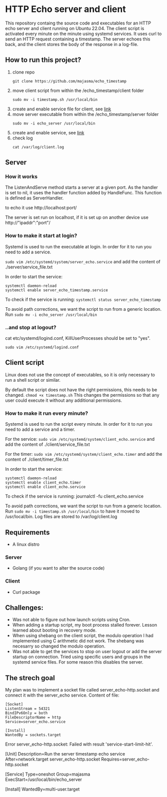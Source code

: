 # HTTP Echo server and client 

This repository containg the source code and executables for an HTTP echo server and client running on Ubuntu 22.04. The client script is activated every minute on the minute using systemd services. It uses curl to send an HTTP request containing a timestamp. The server echoes this back, and the client stores the body of the response in a log-file. 

## How to run this project?
1. clone repo
   ```
   git clone https://github.com/majasma/echo_timestamp
   ```
2. move client script from within the /echo_timestamp/client folder
   ```
   sudo mv -i timestamp.sh /usr/local/bin
   ```
3. create and enable service file for client, see [link](#how-to-make-it-run-every-minute)
4. move server executable from within the /echo_timestamp/server folder
   ```
   sudo mv -i echo_server /usr/local/bin
   ```
5. create and enable service, see [link](#how-to-make-it-start-at-login)
6. check log
   ```
   cat /var/log/client.log
   ```

## Server

### How it works
The ListenAndServe method starts a server at a given port. As the handler is set to nil, it uses the handler function added by HandleFunc. This function is defined as ServerHandler.

to echo it use http://localhost:port/

The server is set run on localhost, if it is set up on another device use http://"ipaddr":"port"/

### How to make it start at login?
Systemd is used to run the executable at login. In order for it to run you need to add a service.

```sudo vim /etc/systemd/system/server_echo.service```
and add the content of ./server/service_file.txt

In order to start the service:
```
systemctl daemon-reload
systemctl enable server_echo_timestamp.service
```

To check if the service is running: ```systemctl status server_echo_timestamp```

To avoid path corrections, we want the script to run from a generic location. Run
```sudo mv -i echo_server /usr/local/bin```

### ..and stop at logout?
cat etc/systemd/logind.conf,
KillUserProcesses should be set to "yes". 

```
sudo vim /etc/systemd/logind.conf
```

## Client script
Linux does not use the concept of executables, so it is only necessary to run a shell script or similar. 

By default the script does not have the right permissions, this needs to be changed. 
```chmod +x timestamp.sh```
This changes the permissions so that any user could execute it without any additional permissions. 

### How to make it run every minute?
Systemd is used to run the script every minute. In order for it to run you need to add a service and a timer.

For the service:
```sudo vim /etc/systemd/system/client_echo.service```
and add the content of ./client/service_file.txt

For the timer:
```sudo vim /etc/systemd/system/client_echo.timer```
and add the content of ./client/timer_file.txt

In order to start the service:

```
systemctl daemon-reload
systemctl enable client_echo.timer
systemctl enable client_echo.service
```

To check if the service is running: journalctl -fu client_echo.service

To avoid path corrections, we want the script to run from a generic location. Run
```sudo mv -i timestamp.sh /usr/local/bin```
to have it moved to /usr/local/bin. Log files are stored to /var/log/client.log

## Requirements
- A linux distro

### Server
- Golang (if you want to alter the source code)

### Client
- Curl package


## Challenges:
- Was not able to figure out how launch scripts using Cron. 
- When adding a startup script, my boot process stalled forever. Lesson learned about booting in recovery mode. 
- When using shebang on the client script, the modulo operation I had implemented using C arithmetic did not work. The shebang was necesarry so changed the modulo operation. 
- Was not able to get the services to stop on user logout or add the server startup on connection. Tried using specific users and groups in the systemd service files. For some reason this disables the server. 


## The strech goal
My plan was to implement a socket file called server_echo-http.socket and connect it with the server_echo service. Content of file:

```
[Socket]
ListenStream = 54321
BindIPv6Only = both
FileDescriptorName = http
Service=server_echo.service

[Install]
WantedBy = sockets.target                        
```
Error server_echo-http.socket: Failed with result 'service-start-limit-hit'.


[Unit]
Description=Run the server timestamp echo service
After=network.target server_echo-http.socket
Requires=server_echo-http.socket

[Service]
Type=oneshot
Group=majasma
ExecStart=/usr/local/bin/echo_server

[Install]
WantedBy=multi-user.target
